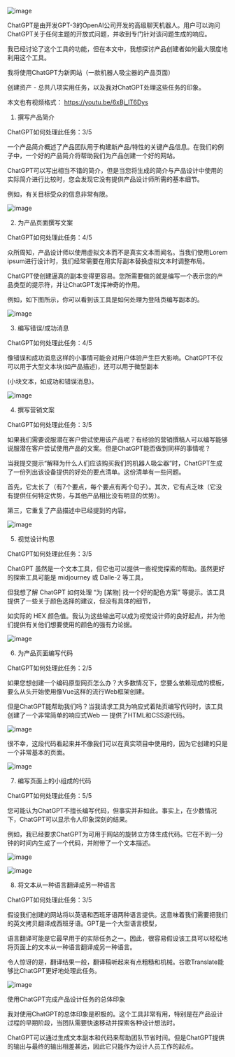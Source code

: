 ![image](https://user-images.githubusercontent.com/131566676/236400695-363fa3b1-066e-4571-8efd-3a222a761ee4.png)

ChatGPT是由开发GPT-3的OpenAI公司开发的高级聊天机器人。用户可以询问ChatGPT关于任何主题的开放式问题，并收到专门针对该问题生成的响应。

我已经讨论了这个工具的功能，但在本文中，我想探讨产品创建者如何最大限度地利用这个工具。

我将使用ChatGPT为新网站（一款机器人吸尘器的产品页面）

创建资产 - 总共八项实用任务，以及我对ChatGPT处理这些任务的印象。

本文也有视频格式：
https://youtu.be/6xBj_lT6Dys

1. 撰写产品简介

ChatGPT如何处理此任务：3/5

一个产品简介概述了产品团队用于构建新产品/特性的关键产品信息。在我们的例子中，一个好的产品简介将帮助我们为产品创建一个好的网站。

ChatGPT可以写出相当不错的简介，但是当您将生成的简介与产品设计中使用的实际简介进行比较时，您会发现它没有提供产品设计师所需的基本细节。

例如，有关目标受众的信息非常有限。

![image](https://user-images.githubusercontent.com/131566676/236401529-af576139-b30b-4254-810f-6d8ebb9cebc6.png)

2. 为产品页面撰写文案

ChatGPT如何处理此任务：4/5

众所周知，产品设计师以使用虚拟文本而不是真实文本而闻名。当我们使用Lorem ipsum进行设计时，我们经常需要在用实际副本替换虚拟文本时调整布局。

ChatGPT使创建逼真的副本变得更容易。您所需要做的就是编写一个表示您的产品类型的提示符，并让ChatGPT发挥神奇的作用。

例如，如下图所示，你可以看到该工具是如何处理为登陆页编写副本的。

![image](https://user-images.githubusercontent.com/131566676/236403165-36557df8-7e2d-464c-ac05-0200ba34d3e5.png)

3. 编写错误/成功消息

ChatGPT如何处理此任务：4/5

像错误和成功消息这样的小事情可能会对用户体验产生巨大影响。ChatGPT不仅可以用于大型文本块(如产品描述)，还可以用于微型副本

(小块文本，如成功和错误消息)。

![image](https://user-images.githubusercontent.com/131566676/236404477-949f1eec-a6d7-4ba0-b2a5-5a06f90e6574.png)

4. 撰写营销文案

ChatGPT如何处理此任务：3/5

如果我们需要说服潜在客户尝试使用该产品呢？有经验的营销撰稿人可以编写能够说服潜在客户尝试使用产品的文案。但是ChatGPT能否做到同样的事情呢？

当我提交提示“解释为什么人们应该购买我们的机器人吸尘器”时，ChatGPT生成了一份列出该设备提供的好处的要点清单。这份清单有一些问题。

首先，它太长了（有7个要点，每个要点有两个句子）。其次，它有点乏味（它没有提供任何特定优势，与其他产品相比没有明显的优势）。

第三，它重复了产品描述中已经提到的内容。

![image](https://user-images.githubusercontent.com/131566676/236408251-d7373f16-4e9b-43b2-b249-5eec73a0783e.png)

5. 视觉设计构思

ChatGPT如何处理此任务：3/5

ChatGPT 虽然是一个文本工具，但它也可以提供一些视觉探索的帮助。虽然更好的探索工具可能是 midjourney 或 Dalle-2 等工具，

但我想了解 ChatGPT 如何处理 “为 [某物] 找一个好的配色方案” 等提示。该工具提供了一些关于颜色选择的建议，但没有具体的细节，

如实际的 HEX 颜色值。我认为这些输出可以成为视觉设计师的良好起点，并为他们提供有关他们想要使用的颜色的强有力论据。

![image](https://user-images.githubusercontent.com/131566676/236408746-391bfe3a-cbb8-40e5-8930-68ea653e10e0.png)

6. 为产品页面编写代码

ChatGPT如何处理此任务：2/5

如果您想创建一个编码原型网页怎么办？大多数情况下，您要么依赖现成的模板，要么从头开始使用像Vue这样的流行Web框架创建。

但是ChatGPT能帮助我们吗？当我请求工具为响应式着陆页编写代码时，该工具创建了一个非常简单的响应式Web — 提供了HTML和CSS源代码。

![image](https://user-images.githubusercontent.com/131566676/236412907-03ad04d2-272e-4bf5-85bc-1995b7d05107.png)

很不幸，这段代码看起来并不像我们可以在真实项目中使用的，因为它创建的只是一个非常基本的页面。

![image](https://user-images.githubusercontent.com/131566676/236413146-0c64888a-c83a-49dd-8ebd-018d1f4c98b0.png)

7. 编写页面上的小组成的代码

ChatGPT如何处理此任务：5/5

您可能认为ChatGPT不擅长编写代码，但事实并非如此。事实上，在少数情况下，ChatGPT可以显示令人印象深刻的结果。

例如，我已经要求ChatGPT为可用于网站的旋转立方体生成代码。它在不到一分钟的时间内生成了一个代码，并附带了一个文本描述。

![image](https://user-images.githubusercontent.com/131566676/236413814-e5e5865d-8cf0-4d21-a2a5-89d58e01151d.png)

![image](https://user-images.githubusercontent.com/131566676/236413846-b8fb58b7-f7f5-4233-992c-84304ba7c0e3.png)

8. 将文本从一种语言翻译成另一种语言

ChatGPT如何处理此任务：3/5

假设我们创建的网站将以英语和西班牙语两种语言提供。这意味着我们需要把我们的英文拷贝翻译成西班牙语。GPT是一个大型语言模型，

语言翻译可能是它最早用于的实际任务之一。因此，很容易假设该工具可以轻松地将页面上的文本从一种语言翻译成另一种语言。

令人惊讶的是，翻译结果一般，翻译稿听起来有点粗糙和机械。谷歌Translate能够比ChatGPT更好地处理此任务。

![image](https://user-images.githubusercontent.com/131566676/236414081-271418b2-8474-4b3f-a8fd-ebf62757564a.png)

使用ChatGPT完成产品设计任务的总体印象

我对使用ChatGPT的总体印象是积极的。这个工具非常有用，特别是在产品设计过程的早期阶段，当团队需要快速移动并探索各种设计想法时。

ChatGPT可以通过生成文本副本和代码来帮助团队节省时间。但是ChatGPT提供的输出与最终的输出相差甚远，因此它只能作为设计人员工作的起点。

